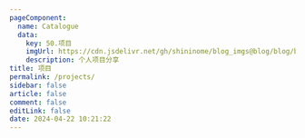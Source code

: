 ```yaml
---
pageComponent: 
  name: Catalogue
  data: 
    key: 50.项目
    imgUrl: https://cdn.jsdelivr.net/gh/shininome/blog_imgs@blog/blog/basic/app.png
    description: 个人项目分享
title: 项目
permalink: /projects/
sidebar: false
article: false
comment: false
editLink: false
date: 2024-04-22 10:21:22
---
```

